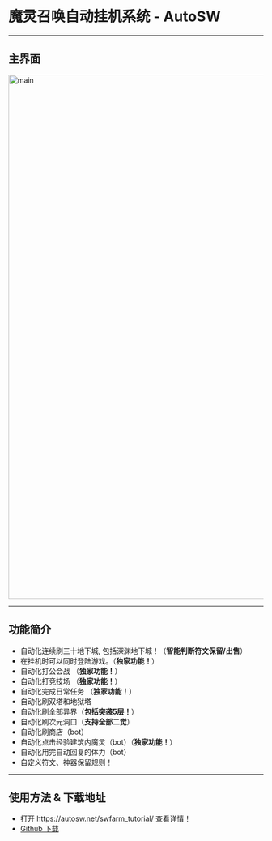 # 魔灵召唤自动挂机系统 - AutoSW
-------------------
## 主界面

<img width="1035" alt="main" src="https://github.com/user-attachments/assets/4219b602-5ca1-47eb-b234-eb353876cffb" />

-------------------
## 功能简介

* 自动化连续刷三十地下城, 包括深渊地下城！（**智能判断符文保留/出售**）
* 在挂机时可以同时登陆游戏。（**独家功能！**）
* 自动化打公会战 （**独家功能！**）
* 自动化打竞技场 （**独家功能！**）
* 自动化完成日常任务 （**独家功能！**）
* 自动化刷双塔和地狱塔
* 自动化刷全部异界（**包括突袭5层！**）
* 自动化刷次元洞口（**支持全部二觉**）
* 自动化刷商店（bot）
* 自动化点击经验建筑内魔灵（bot）（**独家功能！**）
* 自动化用完自动回复的体力（bot）
* 自定义符文、神器保留规则！
-------------------
## 使用方法 & 下载地址

* 打开 https://autosw.net/swfarm_tutorial/ 查看详情！
* [Github 下载](https://github.com/SWAuto/SWAuto/releases)
